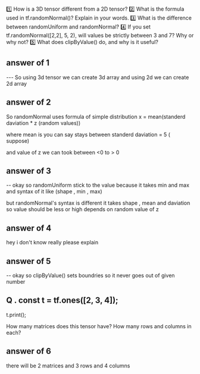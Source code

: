 1️⃣ How is a 3D tensor different from a 2D tensor?
2️⃣ What is the formula used in tf.randomNormal()? Explain in your words.
3️⃣ What is the difference between randomUniform and randomNormal?
4️⃣ If you set tf.randomNormal([2,2], 5, 2), will values be strictly between 3 and 7? Why or why not?
5️⃣ What does clipByValue() do, and why is it useful?

## answer of 1

--- So using 3d tensor we can create 3d array and using 2d we can create 2d array

## answer of 2 

So randomNormal uses formula of simple distribution x = mean(standerd daviation * z (random values))

where mean is you can say stays between
standerd daviation = 5 ( suppose)

and value of z we can took between <0 to > 0

## answer of 3 

-- okay so randomUniform stick to the value because it takes min and max and syntax of it like (shape , min , max)

but randomNormal's syntax is different it takes shape , mean and daviation so value should be less or high depends on random value of z 

## answer of 4 

hey i don't know really please explain

## answer of 5 

-- okay so clipByValue() sets boundries so it never goes out of given number 

## Q . const t = tf.ones([2, 3, 4]);
t.print();

How many matrices does this tensor have? How many rows and columns in each?

## answer of 6 

there will be 2 matrices and 3 rows and 4 columns

